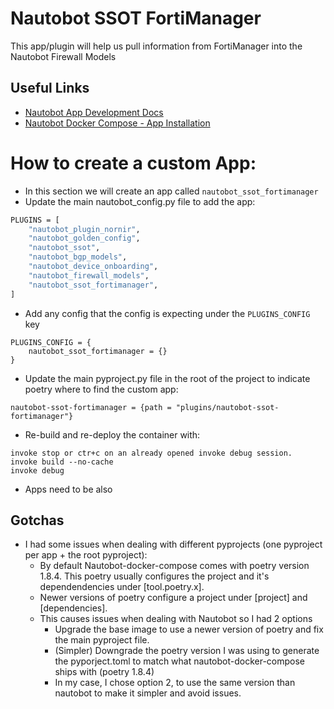 # Nautobot SSOT FortiManager
This app/plugin will help us pull information from FortiManager into the Nautobot Firewall Models

## Useful Links
- [Nautobot App Development Docs](https://docs.nautobot.com/projects/core/en/stable/development/apps/)
- [Nautobot Docker Compose - App Installation](https://github.com/nautobot/nautobot-docker-compose/blob/main/docs/plugins.md)

# How to create a custom App:
- In this section we will create an app called `nautobot_ssot_fortimanager`
- Update the main nautobot_config.py file to add the app:
```bash
PLUGINS = [
    "nautobot_plugin_nornir",
    "nautobot_golden_config",
    "nautobot_ssot",
    "nautobot_bgp_models",
    "nautobot_device_onboarding",
    "nautobot_firewall_models",
    "nautobot_ssot_fortimanager",
]
```
- Add any config that the config is expecting under the `PLUGINS_CONFIG` key
```
PLUGINS_CONFIG = {
    nautobot_ssot_fortimanager = {}
}
```
- Update the main pyproject.py file in the root of the project to indicate poetry where to find the custom app:
```
nautobot-ssot-fortimanager = {path = "plugins/nautobot-ssot-fortimanager"}
```
- Re-build and re-deploy the container with:
```
invoke stop or ctr+c on an already opened invoke debug session.
invoke build --no-cache
invoke debug
```
- Apps need to be also 


## Gotchas
- I had some issues when dealing with different pyprojects (one pyproject per app + the root pyproject):
    - By default Nautobot-docker-compose comes with poetry version 1.8.4. This poetry usually configures the project and it's dependendencies under [tool.poetry.x].
    - Newer versions of poetry configure a project under [project] and [dependencies].
    - This causes issues when dealing with Nautobot so I had 2 options
        - Upgrade the base image to use a newer version of poetry and fix the main pyproject file.
        - (Simpler) Downgrade the poetry version I was using to generate the pyporject.toml to match what nautobot-docker-compose ships with (poetry 1.8.4)
        - In my case, I chose option 2, to use the same version than nautobot to make it simpler and avoid issues.